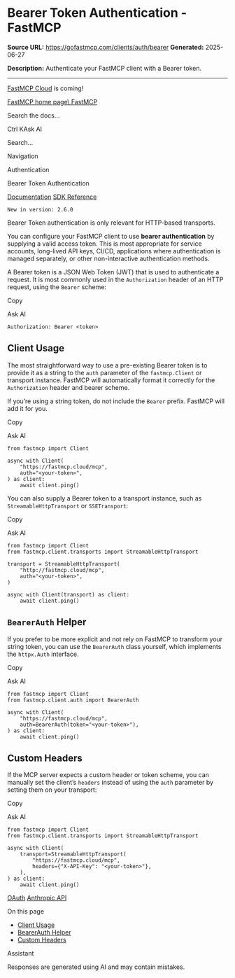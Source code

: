 # Bearer Token Authentication - FastMCP

**Source URL:** https://gofastmcp.com/clients/auth/bearer
**Generated:** 2025-06-27

**Description:** Authenticate your FastMCP client with a Bearer token.

---

[FastMCP Cloud](https://fastmcp.link/x0Kyhy2) is coming!

[FastMCP home page\\
FastMCP](https://gofastmcp.com/)

Search the docs...

Ctrl KAsk AI

Search...

Navigation

Authentication

Bearer Token Authentication

[Documentation](https://gofastmcp.com/getting-started/welcome) [SDK Reference](https://gofastmcp.com/python-sdk/fastmcp-exceptions)

`New in version: 2.6.0`

Bearer Token authentication is only relevant for HTTP-based transports.

You can configure your FastMCP client to use **bearer authentication** by supplying a valid access token. This is most appropriate for service accounts, long-lived API keys, CI/CD, applications where authentication is managed separately, or other non-interactive authentication methods.

A Bearer token is a JSON Web Token (JWT) that is used to authenticate a request. It is most commonly used in the `Authorization` header of an HTTP request, using the `Bearer` scheme:

Copy

Ask AI

```
Authorization: Bearer <token>

```

## [​](https://gofastmcp.com/clients/auth/bearer\#client-usage)  Client Usage

The most straightforward way to use a pre-existing Bearer token is to provide it as a string to the `auth` parameter of the `fastmcp.Client` or transport instance. FastMCP will automatically format it correctly for the `Authorization` header and bearer scheme.

If you’re using a string token, do not include the `Bearer` prefix. FastMCP will add it for you.

Copy

Ask AI

```
from fastmcp import Client

async with Client(
    "https://fastmcp.cloud/mcp",
    auth="<your-token>",
) as client:
    await client.ping()

```

You can also supply a Bearer token to a transport instance, such as `StreamableHttpTransport` or `SSETransport`:

Copy

Ask AI

```
from fastmcp import Client
from fastmcp.client.transports import StreamableHttpTransport

transport = StreamableHttpTransport(
    "http://fastmcp.cloud/mcp",
    auth="<your-token>",
)

async with Client(transport) as client:
    await client.ping()

```

## [​](https://gofastmcp.com/clients/auth/bearer\#bearerauth-helper)  `BearerAuth` Helper

If you prefer to be more explicit and not rely on FastMCP to transform your string token, you can use the `BearerAuth` class yourself, which implements the `httpx.Auth` interface.

Copy

Ask AI

```
from fastmcp import Client
from fastmcp.client.auth import BearerAuth

async with Client(
    "https://fastmcp.cloud/mcp",
    auth=BearerAuth(token="<your-token>"),
) as client:
    await client.ping()

```

## [​](https://gofastmcp.com/clients/auth/bearer\#custom-headers)  Custom Headers

If the MCP server expects a custom header or token scheme, you can manually set the client’s `headers` instead of using the `auth` parameter by setting them on your transport:

Copy

Ask AI

```
from fastmcp import Client
from fastmcp.client.transports import StreamableHttpTransport

async with Client(
    transport=StreamableHttpTransport(
        "https://fastmcp.cloud/mcp",
        headers={"X-API-Key": "<your-token>"},
    ),
) as client:
    await client.ping()

```

[OAuth](https://gofastmcp.com/clients/auth/oauth) [Anthropic API](https://gofastmcp.com/integrations/anthropic)

On this page

- [Client Usage](https://gofastmcp.com/clients/auth/bearer#client-usage)
- [BearerAuth Helper](https://gofastmcp.com/clients/auth/bearer#bearerauth-helper)
- [Custom Headers](https://gofastmcp.com/clients/auth/bearer#custom-headers)

Assistant

Responses are generated using AI and may contain mistakes.